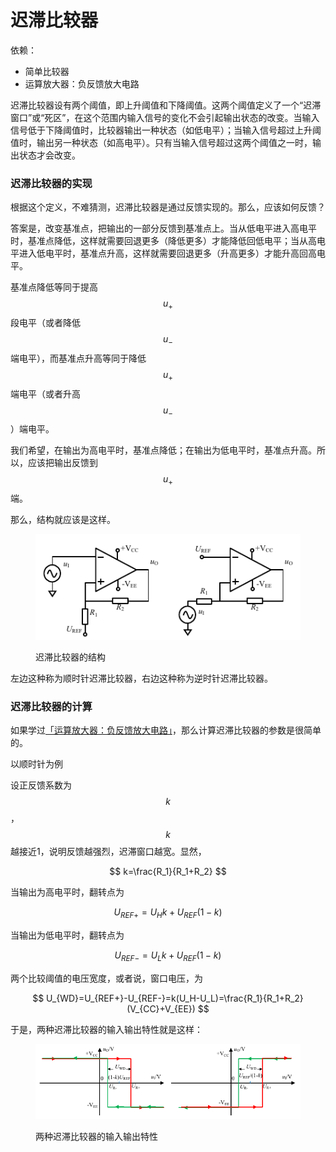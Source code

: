 # 迟滞比较器

依赖：

* 简单比较器
* 运算放大器：负反馈放大电路

迟滞比较器设有两个阈值，即上升阈值和下降阈值。这两个阈值定义了一个“迟滞窗口”或“死区”，在这个范围内输入信号的变化不会引起输出状态的改变。当输入信号低于下降阈值时，比较器输出一种状态（如低电平）；当输入信号超过上升阈值时，输出另一种状态（如高电平）。只有当输入信号超过这两个阈值之一时，输出状态才会改变。

### 迟滞比较器的实现

根据这个定义，不难猜测，迟滞比较器是通过反馈实现的。那么，应该如何反馈？

答案是，改变基准点，把输出的一部分反馈到基准点上。当从低电平进入高电平时，基准点降低，这样就需要回退更多（降低更多）才能降低回低电平；当从高电平进入低电平时，基准点升高，这样就需要回退更多（升高更多）才能升高回高电平。

基准点降低等同于提高$$u_+$$段电平（或者降低$$u_{-}$$端电平），而基准点升高等同于降低$$u_{+}$$端电平（或者升高$$u_-$$）端电平。

我们希望，在输出为高电平时，基准点降低；在输出为低电平时，基准点升高。所以，应该把输出反馈到$$u_+$$端。

那么，结构就应该是这样。

<figure><img src="../../.gitbook/assets/image (4).png" alt=""><figcaption><p>迟滞比较器的结构</p></figcaption></figure>

左边这种称为顺时针迟滞比较器，右边这种称为逆时针迟滞比较器。

### 迟滞比较器的计算

如果学过[「运算放大器：负反馈放大电路」](../../yun-suan-fang-da-qi/fu-fan-kui-fang-da-dian-lu.md)，那么计算迟滞比较器的参数是很简单的。

以顺时针为例

设正反馈系数为$$k$$，$$k$$越接近1，说明反馈越强烈，迟滞窗口越宽。显然，

$$
k=\frac{R_1}{R_1+R_2}
$$

当输出为高电平时，翻转点为

$$
U_{REF+}=U_Hk+U_{REF}(1-k)
$$

当输出为低电平时，翻转点为

$$
U_{REF-}=U_Lk+U_{REF}(1-k)
$$

两个比较阈值的电压宽度，或者说，窗口电压，为

$$
U_{WD}=U_{REF+}-U_{REF-}=k(U_H-U_L)=\frac{R_1}{R_1+R_2}(V_{CC}+V_{EE})
$$

于是，两种迟滞比较器的输入输出特性就是这样：

<figure><img src="../../.gitbook/assets/image (5).png" alt=""><figcaption><p>两种迟滞比较器的输入输出特性</p></figcaption></figure>

